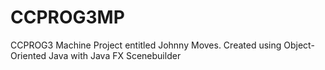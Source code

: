 # CCPROG3MP
CCPROG3 Machine Project entitled Johnny Moves. Created using Object-Oriented Java with Java FX Scenebuilder
